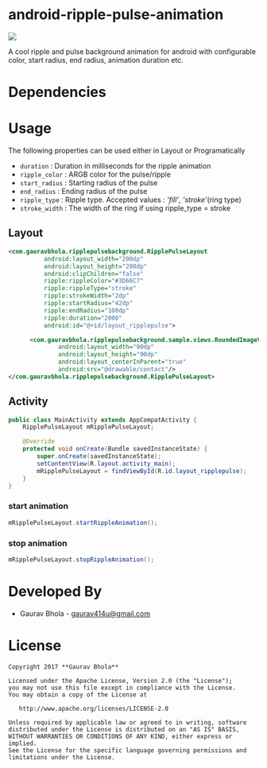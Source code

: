 # android-ripple-pulse-animation
![](https://raw.githubusercontent.com/gaurav414u/android-ripple-pulse-animation/master/sample/images/demo1.gif)

A cool ripple and pulse background animation for android with configurable color, start radius, end radius, animation duration etc.


# Dependencies

# Usage

The following properties can be used either in Layout or Programatically

- `duration` : Duration in milliseconds for the ripple animation
- `ripple_color` : ARGB color for the pulse/ripple
- `start_radius` : Starting radius of the pulse
- `end_radius` : Ending radius of the pulse
- `ripple_type` : Ripple type. Accepted values : *'fill'*, *'stroke'*(ring type)
- `stroke_width` : The width of the ring if using ripple_type = stroke

## Layout

```xml
<com.gauravbhola.ripplepulsebackground.RipplePulseLayout
          android:layout_width="200dp"
          android:layout_height="200dp"
          android:clipChildren="false"
          ripple:rippleColor="#3D66C7"
          ripple:rippleType="stroke"
          ripple:strokeWidth="2dp"
          ripple:startRadius="42dp"
          ripple:endRadius="100dp"
          ripple:duration="2000"
          android:id="@+id/layout_ripplepulse">

      <com.gauravbhola.ripplepulsebackground.sample.views.RoundedImageView
              android:layout_width="90dp"
              android:layout_height="90dp"
              android:layout_centerInParent="true"
              android:src="@drawable/contact"/>
</com.gauravbhola.ripplepulsebackground.RipplePulseLayout>
```

## Activity
```java
public class MainActivity extends AppCompatActivity {
    RipplePulseLayout mRipplePulseLayout;

    @Override
    protected void onCreate(Bundle savedInstanceState) {
        super.onCreate(savedInstanceState);
        setContentView(R.layout.activity_main);
        mRipplePulseLayout = findViewById(R.id.layout_ripplepulse);
    }
}
```
### start animation
```java
mRipplePulseLayout.startRippleAnimation();
```
### stop animation
```java
mRipplePulseLayout.stopRippleAnimation();
```

# Developed By

* Gaurav Bhola - [gaurav414u@gmail.com](mailto:gaurav414u@gmail.com)


License
=======
    Copyright 2017 **Gaurav Bhola**

    Licensed under the Apache License, Version 2.0 (the "License");
    you may not use this file except in compliance with the License.
    You may obtain a copy of the License at

       http://www.apache.org/licenses/LICENSE-2.0

    Unless required by applicable law or agreed to in writing, software
    distributed under the License is distributed on an "AS IS" BASIS,
    WITHOUT WARRANTIES OR CONDITIONS OF ANY KIND, either express or implied.
    See the License for the specific language governing permissions and
    limitations under the License.